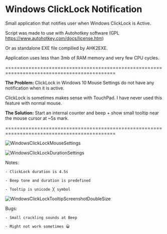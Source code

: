 # Windows ClickLock Notification
Small application that notifies user when Windows ClickLock is Active.

Script was made to use with Autohotkey software (GPL https://www.autohotkey.com/docs/license.htm)

Or as standalone EXE file compilled by AHK2EXE.

Application uses less than 3mb of RAM memory and very few CPU cycles.

============================================================================================


**The Problem:** ClickLock in Windows 10 Mouse Settings do not have any notification when it is active.

ClickLock is sometimes makes sense with TouchPad. I have never used this feature with normal mouse.


**The Solution:** Start an internal counter and beep + show small tooltip near the mouse cursor at ~5s mark.

============================================================================================

![WindowsClickLockMouseSettings](https://user-images.githubusercontent.com/17880263/169328299-31471dcb-8094-425a-a8ab-ea3312762084.png)

![WindowsClickLockDurationSettings](https://user-images.githubusercontent.com/17880263/169328296-bed1f6ec-2ba4-4982-af34-c12ecdec0358.png)

Notes:

    - ClickLock duration is 4.5s
    
    - Beep tone and duration is predefined
    
    - Tooltip is unicode ╳ symbol   
 ![WindowsClickLockTooltipScreenshotDoubleSize](https://user-images.githubusercontent.com/17880263/169332431-ceb77731-6792-46d7-a21a-ab14fcb0c81d.png)

Bugs:

    - Small crackling sounds at Beep
    
    - Might not work sometimes 😀
